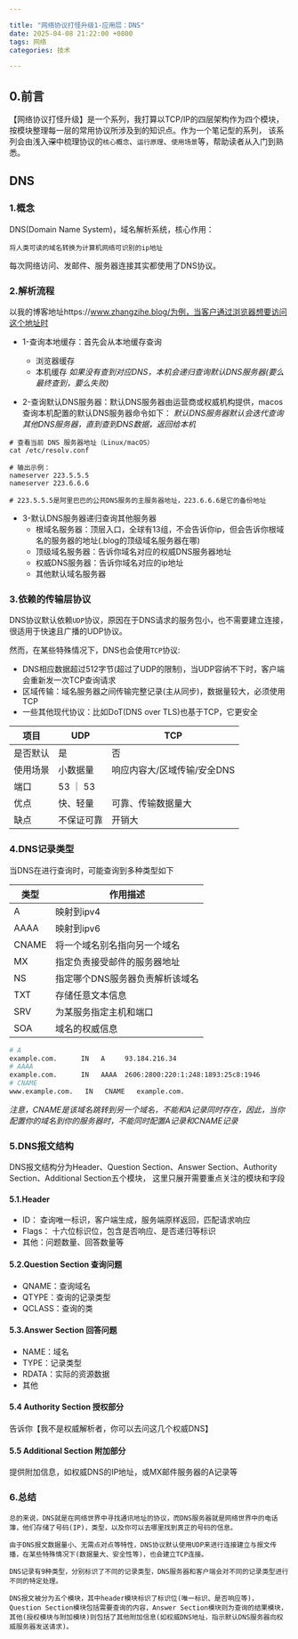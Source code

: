 ```yaml
---

title: "网络协议打怪升级1-应用层：DNS"
date: 2025-04-08 21:22:00 +0800
tags: 网络
categories: 技术

---
```


## 0.前言
【网络协议打怪升级】是一个系列，我打算以TCP/IP的四层架构作为四个模块，
按模块整理每一层的常用协议所涉及到的知识点。作为一个笔记型的系列，
该系列会由浅入~~深~~中梳理协议的`核心概念`、`运行原理`、`使用场景`等，帮助读者从入门到熟悉。

## DNS

### 1.概念

DNS(Domain Name System)，域名解析系统，核心作用：
```
将人类可读的域名转换为计算机网络可识别的ip地址
```
每次网络访问、发邮件、服务器连接其实都使用了DNS协议。

### 2.解析流程
以我的博客地址https://www.zhangzihe.blog/为例，当客户通过浏览器想要访问这个地址时
* 1-查询本地缓存：首先会从本地缓存查询
  * 浏览器缓存
  * 本机缓存
  *如果没有查到对应DNS，本机会递归查询默认DNS服务器(要么最终查到，要么失败)*

* 2-查询默认DNS服务器：默认DNS服务器由运营商或权威机构提供，macos查询本机配置的默认DNS服务器命令如下：
  *默认DNS服务器默认会迭代查询其他DNS服务器，直到查到DNS数据，返回给本机*

```
# 查看当前 DNS 服务器地址（Linux/macOS）
cat /etc/resolv.conf

# 输出示例：
nameserver 223.5.5.5
nameserver 223.6.6.6

# 223.5.5.5是阿里巴巴的公共DNS服务的主服务器地址，223.6.6.6是它的备份地址
```

* 3-默认DNS服务器递归查询其他服务器
  * 根域名服务器：顶层入口，全球有13组，不会告诉你ip，但会告诉你根域名的服务器的地址(.blog的顶级域名服务器在哪)
  * 顶级域名服务器：告诉你域名对应的权威DNS服务器地址
  * 权威DNS服务器：告诉你域名对应的ip地址
  * 其他默认域名服务器


### 3.依赖的传输层协议

DNS协议默认依赖`UDP`协议，原因在于DNS请求的服务包小，也不需要建立连接，很适用于快速且广播的UDP协议。

然而，在某些特殊情况下，DNS也会使用`TCP`协议:

* DNS相应数据超过512字节(超过了UDP的限制)，当UDP容纳不下时，客户端会重新发一次TCP查询请求
* 区域传输：域名服务器之间传输完整记录(主从同步)，数据量较大，必须使用TCP
* 一些其他现代协议：比如DoT(DNS over TLS)也基于TCP，它更安全

| 项目 | UDP | TCP |
| --- | --- | --- |
| 是否默认 | 是 | 否 |
| 使用场景 | 小数据量 | 响应内容大/区域传输/安全DNS |
| 端口 | 53 ｜ 53 |
| 优点 | 快、轻量 | 可靠、传输数据量大 |
| 缺点 | 不保证可靠 | 开销大 |


### 4.DNS记录类型

当DNS在进行查询时，可能查询到多种类型如下

| 类型 | 作用描述 |
| --- | --- |
| A | 映射到ipv4 |
| AAAA | 映射到ipv6 |
| CNAME | 将一个域名别名指向另一个域名 |
| MX | 指定负责接受邮件的服务器地址 |
| NS | 指定哪个DNS服务器负责解析该域名 |
| TXT | 存储任意文本信息 |
| SRV | 为某服务指定主机和端口 |
| SOA | 域名的权威信息 |

```zsh
# A
example.com.      IN   A     93.184.216.34
# AAAA
example.com.      IN   AAAA  2606:2800:220:1:248:1893:25c8:1946
# CNAME
www.example.com.   IN   CNAME   example.com.
```

*注意，CNAME是该域名跳转到另一个域名，不能和A记录同时存在，因此，当你配置你的域名到你的服务器时，不能同时配置A记录和CNAME记录*

### 5.DNS报文结构

DNS报文结构分为Header、Question Section、Answer Section、Authority Section、Additional Section五个模块，
这里只展开需要重点关注的模块和字段

#### 5.1.Header

* ID： 查询唯一标识，客户端生成，服务端原样返回，匹配请求响应
* Flags： 十六位标识位，包含是否响应、是否递归等标识
* 其他：问题数量、回答数量等

#### 5.2.Question Section 查询问题
* QNAME：查询域名
* QTYPE：查询的记录类型
* QCLASS：查询的类

#### 5.3.Answer Section 回答问题
* NAME：域名
* TYPE：记录类型
* RDATA：实际的资源数据
* 其他

#### 5.4 Authority Section 授权部分
告诉你【我不是权威解析者，你可以去问这几个权威DNS】

#### 5.5 Additional Section 附加部分
提供附加信息，如权威DNS的IP地址，或MX邮件服务器的A记录等

### 6.总结

```
总的来说，DNS就是在网络世界中寻找通讯地址的协议，而DNS服务器就是网络世界中的电话簿，他们存储了号码(IP)，类型，以及你可以去哪里找到真正的号码的信息。

由于DNS报文数据量小、无需点对点等特性，DNS协议默认使用UDP来进行连接建立与报文传播，在某些特殊情况下(数据量大、安全性等)，也会建立TCP连接。

DNS记录有9种类型，分别标识了不同的记录类型，DNS服务器和客户端会对不同的记录类型进行不同的特定处理。

DNS报文被分为五个模块，其中header模块标识了标识位(唯一标识、是否响应等)，Question Section模块包括需要查询的内容，Answer Section模块则为查询的结果模块，
其他(授权模块与附加模块)则包括了其他附加信息(如权威DNS地址，指示默认DNS服务器向权威服务器发送请求)。

```
